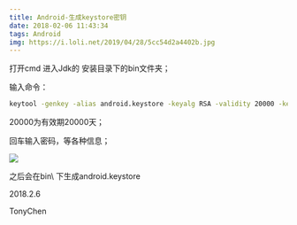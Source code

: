 ```yaml
---
title: Android-生成keystore密钥
date: 2018-02-06 11:43:34
tags: Android
img: https://i.loli.net/2019/04/28/5cc54d2a4402b.jpg
---
```


打开cmd 进入Jdk的 安装目录下的bin文件夹；

 输入命令：
 ```cmd
 keytool -genkey -alias android.keystore -keyalg RSA -validity 20000 -keystore android.keystore
```
 20000为有效期20000天；

 回车输入密码，等各种信息；

![](https://i.loli.net/2019/04/28/5cc54d166b36f.jpg)


 之后会在bin\ 下生成android.keystore

 2018.2.6

 TonyChen
